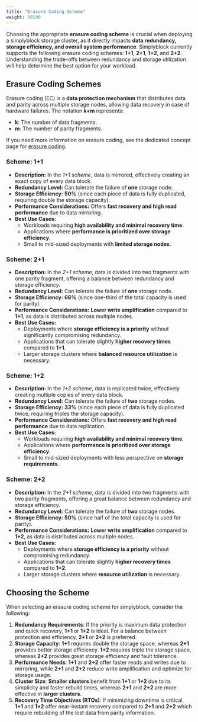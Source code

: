 ```yaml
---
title: "Erasure Coding Scheme"
weight: 30100
---
```


Choosing the appropriate **erasure coding scheme** is crucial when deploying a simplyblock storage cluster, as it
directly impacts **data redundancy, storage efficiency, and overall system performance**. Simplyblock currently supports
the following erasure coding schemes: **1+1**, **2+1**, **1+2**, and **2+2**. Understanding the trade-offs between
redundancy and storage utilization will help determine the best option for your workload.

## Erasure Coding Schemes

Erasure coding (EC) is a **data protection mechanism** that distributes data and parity across multiple storage nodes,
allowing data recovery in case of hardware failures. The notation **k+m** represents:

- **k**: The number of data fragments.
- **m**: The number of parity fragments.

If you need more information on erasure coding, see the dedicated concept page for
[erasure coding](../../architecture/concepts/erasure-coding.md).

### Scheme: 1+1

- **Description:** In the _1+1 scheme_, data is mirrored, effectively creating an exact copy of every data block.
- **Redundancy Level:** Can tolerate the failure of **one** storage node.
- **Storage Efficiency:** **50%** (since each piece of data is fully duplicated, requiring double the storage capacity).
- **Performance Considerations:** Offers **fast recovery and high read performance** due to data mirroring.
- **Best Use Cases:**
    - Workloads requiring **high availability and minimal recovery time**.
    - Applications where **performance is prioritized over storage efficiency**.
    - Small to mid-sized deployments with **limited storage nodes**.

### Scheme: 2+1

- **Description:** In the _2+1 scheme_, data is divided into two fragments with one parity fragment, offering a
  balance between redundancy and storage efficiency.
- **Redundancy Level:** Can tolerate the failure of **one** storage node.
- **Storage Efficiency:** **66%** (since one-third of the total capacity is used for parity).
- **Performance Considerations:** **Lower write amplification** compared to **1+1**, as data is distributed across multiple nodes.
- **Best Use Cases:**
    - Deployments where **storage efficiency is a priority** without significantly compromising redundancy.
    - Applications that can tolerate slightly **higher recovery times** compared to **1+1**.
    - Larger storage clusters where **balanced resource utilization** is necessary.

### Scheme: 1+2

- **Description:** In the _1+2 scheme_, data is replicated twice, effectively creating multiple copies of every data block.
- **Redundancy Level:** Can tolerate the failure of **two** storage nodes.
- **Storage Efficiency:** **33%** (since each piece of data is fully duplicated twice, requiring triples the storage capacity).
- **Performance Considerations:** Offers **fast recovery and high read performance** due to data replication.
- **Best Use Cases:**
    - Workloads requiring **high availability and minimal recovery time**.
    - Applications where **performance is prioritized over storage efficiency**.
    - Small to mid-sized deployments with less perspective on **storage requirements**.

### Scheme: 2+2

- **Description:** In the _2+1 scheme_, data is divided into two fragments with two parity fragments, offering a great
  balance between redundancy and storage efficiency.
- **Redundancy Level:** Can tolerate the failure of **two** storage nodes.
- **Storage Efficiency:** **50%** (since half of the total capacity is used for parity).
- **Performance Considerations:** **Lower write amplification** compared to **1+2**, as data is distributed across multiple nodes.
- **Best Use Cases:**
    - Deployments where **storage efficiency is a priority** without compromising redundancy.
    - Applications that can tolerate slightly **higher recovery times** compared to **1+2**.
    - Larger storage clusters where **resource utilization** is necessary.

## Choosing the Scheme

When selecting an erasure coding scheme for simplyblock, consider the following:

1. **Redundancy Requirements**: If the priority is maximum data protection and quick recovery, **1+1** or **1+2** is ideal. For a
   balance between protection and efficiency, **2+1** or **2+2** is preferred.
2. **Storage Capacity**: **1+1** requires double the storage space, whereas **2+1** provides better storage efficiency. **1+2** requires triple the storage space, whereas **2+2** provides great storage efficiency and fault tolerance.
3. **Performance Needs**: **1+1** and **2+2** offer faster reads and writes due to mirroring, while **2+1** and **2+2** reduce write amplification and optimize for storage usage.
4. **Cluster Size**: **Smaller clusters** benefit from **1+1** or **1+2** due to its simplicity and faster rebuild times, whereas **2+1** and **2+2** are more effective in **larger clusters**.
5. **Recovery Time Objectives (RTOs)**: If minimizing downtime is critical, **1+1** and **1+2** offer near-instant recovery compared to **2+1** and **2+2** which require rebuilding of the lost data from parity information.
